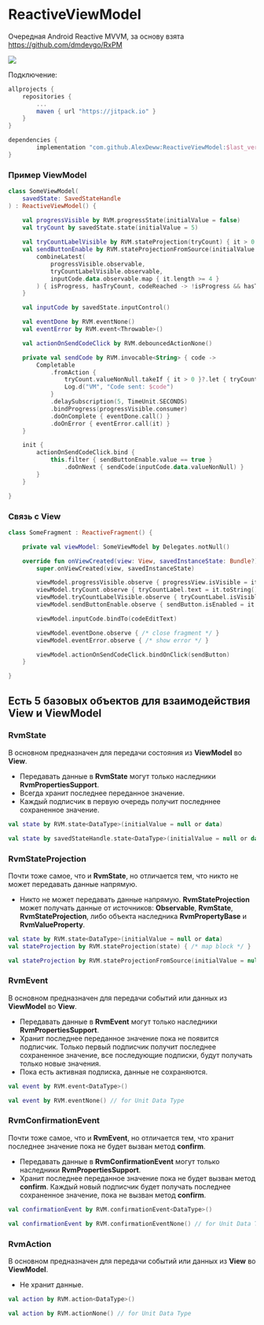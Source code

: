 # ReactiveViewModel

Очередная Android Reactive MVVM, за основу взята https://github.com/dmdevgo/RxPM
   
[![](https://jitpack.io/v/AlexDeww/ReactiveViewModel.svg)](https://jitpack.io/#AlexDeww/ReactiveViewModel)

Подключение:
```gradle
allprojects {
	repositories {
		...
		maven { url "https://jitpack.io" }
	}
}
```

```gradle
dependencies {
        implementation "com.github.AlexDeww:ReactiveViewModel:$last_version"
}
```

### Пример ViewModel
```kotlin
class SomeViewModel(
    savedState: SavedStateHandle
) : ReactiveViewModel() {

    val progressVisible by RVM.progressState(initialValue = false)
    val tryCount by savedState.state(initialValue = 5)
    
    val tryCountLabelVisible by RVM.stateProjection(tryCount) { it > 0 }
    val sendButtonEnable by RVM.stateProjectionFromSource(initialValue = false) {
        combineLatest(
            progressVisible.observable,
            tryCountLabelVisible.observable,
            inputCode.data.observable.map { it.length >= 4 }
        ) { isProgress, hasTryCount, codeReached -> !isProgress && hasTryCount && codeReached }
    }

    val inputCode by savedState.inputControl()

    val eventDone by RVM.eventNone()
    val eventError by RVM.event<Throwable>()

    val actionOnSendCodeClick by RVM.debouncedActionNone()

    private val sendCode by RVM.invocable<String> { code ->
        Completable
            .fromAction {
                tryCount.valueNonNull.takeIf { it > 0 }?.let { tryCount.setValue(it - 1) }
                Log.d("VM", "Code sent: $code")
            }
            .delaySubscription(5, TimeUnit.SECONDS)
            .bindProgress(progressVisible.consumer)
            .doOnComplete { eventDone.call() }
            .doOnError { eventError.call(it) }
    }

    init {
        actionOnSendCodeClick.bind {
            this.filter { sendButtonEnable.value == true }
                .doOnNext { sendCode(inputCode.data.valueNonNull) }
        }
    }

}
```

### Связь с View
```kotlin
class SomeFragment : ReactiveFragment() {

    private val viewModel: SomeViewModel by Delegates.notNull()

    override fun onViewCreated(view: View, savedInstanceState: Bundle?) {
        super.onViewCreated(view, savedInstanceState)

        viewModel.progressVisible.observe { progressView.isVisible = it }
        viewModel.tryCount.observe { tryCountLabel.text = it.toString() }
        viewModel.tryCountLabelVisible.observe { tryCountLabel.isVisible = it }
        viewModel.sendButtonEnable.observe { sendButton.isEnabled = it }

        viewModel.inputCode.bindTo(codeEditText)

        viewModel.eventDone.observe { /* close fragment */ }
        viewModel.eventError.observe { /* show error */ }

        viewModel.actionOnSendCodeClick.bindOnClick(sendButton)
    }

}
```

## Есть 5 базовых объектов для взаимодействия View и ViewModel

### RvmState
В основном предназначен для передачи состояния из **ViewModel** во **View**.
 - Передавать данные в **RvmState** могут только наследники **RvmPropertiesSupport**.
 - Всегда хранит последнее переданное значение.
 - Каждый подписчик в первую очередь получит последннее сохраненное значение.
 
```kotlin
val state by RVM.state<DataType>(initialValue = null or data)
```
```kotlin
val state by savedStateHandle.state<DataType>(initialValue = null or data)
```

### RvmStateProjection
Почти тоже самое, что и **RvmState**, но отличается тем, что никто не может передавать данные напрямую.
 - Никто не может передавать данные напрямую. **RvmStateProjection** может получать данные от источников: **Observable**, **RvmState**, **RvmStateProjection**, либо объекта наследника **RvmPropertyBase** и **RvmValueProperty**.

```kotlin
val state by RVM.state<DataType>(initialValue = null or data)
val stateProjection by RVM.stateProjection(state) { /* map block */ }
```
```kotlin
val stateProjection by RVM.stateProjectionFromSource(initialValue = null or data) { ObservableSource }
```

### RvmEvent
В основном предназначен для передачи событий или данных из **ViewModel** во **View**.
 - Передавать данные в **RvmEvent** могут только наследники **RvmPropertiesSupport**.
 - Хранит последнее переданное значение пока не появится подписчик. Только первый подписчик получит последнее сохраненное значение, все последующие подписки, будут получать только новые значения.
 - Пока есть активная подписка, данные не сохраняются.

```kotlin
val event by RVM.event<DataType>()
```
```kotlin
val event by RVM.eventNone() // for Unit Data Type 
```

### RvmConfirmationEvent
Почти тоже самое, что и **RvmEvent**, но отличается тем, что хранит последнее значение пока не будет вызван метод **confirm**.
 - Передавать данные в **RvmConfirmationEvent** могут только наследники **RvmPropertiesSupport**.
 - Хранит последнее переданное значение пока не будет вызван метод **confirm**. Каждый новый подписчик будет получать последнее сохраненное значение, пока не вызван метод **confirm**.

```kotlin
val confirmationEvent by RVM.confirmationEvent<DataType>()
```
```kotlin
val confirmationEvent by RVM.confirmationEventNone() // for Unit Data Type 
```

### RvmAction
В основном предназначен для передачи событий или данных из **View** во **ViewModel**.
 - Не хранит данные.

```kotlin
val action by RVM.action<DataType>()
```
```kotlin
val action by RVM.actionNone() // for Unit Data Type 
```
